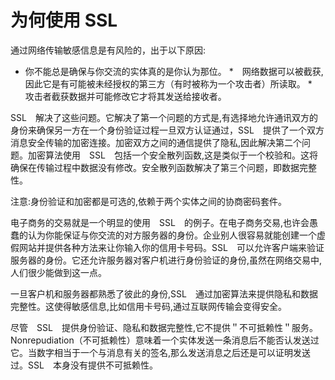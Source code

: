 # 为何使用 SSL

通过网络传输敏感信息是有风险的，出于以下原因:

* 你不能总是确保与你交流的实体真的是你认为那位。
*　网络数据可以被截获,因此它是有可能被未经授权的第三方（有时被称为一个攻击者）所读取。
*　攻击者截获数据并可能修改它才将其发送给接收者。

SSL　解决了这些问题。它解决了第一个问题的方式是,有选择地允许通讯双方的身份来确保另一方在一个身份验证过程一旦双方认证通过，SSL　提供了一个双方消息安全传输的加密连接。加密双方之间的通信提供了隐私,因此解决第二个问题。加密算法使用　SSL　包括一个安全散列函数,这是类似于一个校验和。这将确保在传输过程中数据没有修改。安全散列函数解决了第三个问题，即数据完整性。

注意:身份验证和加密都是可选的,依赖于两个实体之间的协商密码套件。

电子商务的交易就是一个明显的使用　SSL　的例子。在电子商务交易,也许会愚蠢的认为你能保证与你交流的对方服务器的身份。企业别人很容易就能创建一个虚假网站并提供各种方法来让你输入你的信用卡号码。SSL　可以允许客户端来验证服务器的身份。它还允许服务器对客户机进行身份验证的身份,虽然在网络交易中,人们很少能做到这一点。

一旦客户机和服务器都熟悉了彼此的身份,SSL　通过加密算法来提供隐私和数据完整性。这使得敏感信息,比如信用卡号码,通过互联网传输会变得安全。

尽管　SSL　提供身份验证、隐私和数据完整性,它不提供＂不可抵赖性＂服务。Nonrepudiation（不可抵赖性）意味着一个实体发送一条消息后不能否认发送过它。当数字相当于一个与消息有关的签名,那么发送消息之后还是可以证明发送过。SSL　本身没有提供不可抵赖性。
